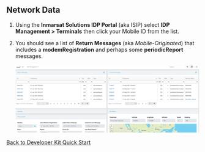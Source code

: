 ## Network Data

1. Using the **Inmarsat Solutions IDP Portal** (aka ISIP) select
**IDP Management > Terminals** then click your Mobile ID from the list.

2. You should see a list of **Return Messages** (aka *Mobile-Originated*) that
includes a **modemRegistration** and perhaps some **periodicReport** messages.

    ![Network Data](./media/network-data.png)

[Back to Developer Kit Quick Start](../README.md#Getting-Started)